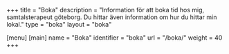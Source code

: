 +++
title = "Boka"
description = "Information för att boka tid hos mig, samtalsterapeut göteborg. Du hittar även information om hur du hittar min lokal."
type = "boka"
layout = "boka"

[menu]
[main]
name = "Boka"
identifier = "boka"
url = "/boka/"
weight = 40
+++
